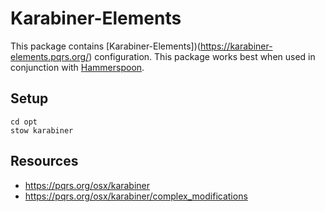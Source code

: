 # Karabiner-Elements

This package contains [Karabiner-Elements])(https://karabiner-elements.pqrs.org/)
configuration. This package works best when used in conjunction with
[Hammerspoon](../hammerspoon).

## Setup

```shell
cd opt
stow karabiner
```

## Resources

- https://pqrs.org/osx/karabiner
- https://pqrs.org/osx/karabiner/complex_modifications
